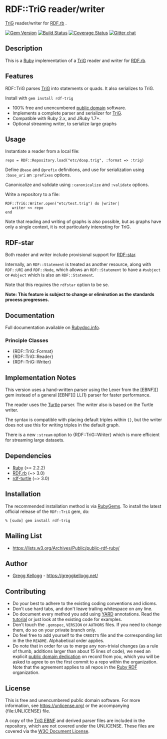 # RDF::TriG reader/writer

[TriG][] reader/writer for [RDF.rb][RDF.rb] .

[![Gem Version](https://badge.fury.io/rb/rdf-trig.png)](https://badge.fury.io/rb/rdf-trig)
[![Build Status](https://github.com/ruby-rdf/rdf-trig/workflows/CI/badge.svg?branch=develop)](https://github.com/ruby-rdf/rdf-trig/actions?query=workflow%3ACI)
[![Coverage Status](https://coveralls.io/repos/ruby-rdf/rdf-trig/badge.svg?branch=develop)](https://coveralls.io/github/ruby-rdf/rdf-trig?branch=develop)
[![Gitter chat](https://badges.gitter.im/ruby-rdf/rdf.png)](https://gitter.im/ruby-rdf/rdf)

## Description
This is a [Ruby][] implementation of a [TriG][] reader and writer for [RDF.rb][].

## Features
RDF::TriG parses [TriG][Trig] into statements or quads. It also serializes to TriG.

Install with `gem install rdf-trig`

* 100% free and unencumbered [public domain](https://unlicense.org/) software.
* Implements a complete parser and serializer for [TriG][].
* Compatible with Ruby 2.x, and JRuby 1.7+.
* Optional streaming writer, to serialize large graphs

## Usage
Instantiate a reader from a local file:

    repo = RDF::Repository.load("etc/doap.trig", :format => :trig)

Define `@base` and `@prefix` definitions, and use for serialization using `:base_uri` an `:prefixes` options.

Canonicalize and validate using `:canonicalize` and `:validate` options.

Write a repository to a file:

    RDF::TriG::Writer.open("etc/test.trig") do |writer|
       writer << repo
    end

Note that reading and writing of graphs is also possible, but as graphs have only a single context,
it is not particularly interesting for TriG.

## RDF-star

Both reader and writer include provisional support for [RDF-star][].

Internally, an `RDF::Statement` is treated as another resource, along with `RDF::URI` and `RDF::Node`, which allows an `RDF::Statement` to have a `#subject` or `#object` which is also an `RDF::Statement`.

Note that this requires the `rdfstar` option to be se.

**Note: This feature is subject to change or elimination as the standards process progresses.**

## Documentation
Full documentation available on [Rubydoc.info][TriG doc].

### Principle Classes
* {RDF::TriG::Format}
* {RDF::TriG::Reader}
* {RDF::TriG::Writer}


## Implementation Notes
This version uses a hand-written parser using the Lexer from the [EBNF][] gem instead of a general [EBNF][] LL(1) parser for faster performance.

The reader uses the [Turtle][Turtle doc] parser. The writer also is based on the Turtle writer.

The syntax is compatible with placing default triples within `{}`, but the writer does not use this for writing triples in the default graph.

There is a new `:stream` option to {RDF::TriG::Writer} which is more efficient for streaming large datasets.
      
## Dependencies

* [Ruby](https://ruby-lang.org/) (>= 2.2.2)
* [RDF.rb](https://rubygems.org/gems/rdf) (~> 3.0)
* [rdf-turtle](https://rubygems.org/gems/rdf-turtle) (~> 3.0)

## Installation

The recommended installation method is via [RubyGems](https://rubygems.org/).
To install the latest official release of the `RDF::TriG` gem, do:

    % [sudo] gem install rdf-trig

## Mailing List
* <https://lists.w3.org/Archives/Public/public-rdf-ruby/>

## Author
* [Gregg Kellogg](https://github.com/gkellogg) - <https://greggkellogg.net/>

## Contributing
* Do your best to adhere to the existing coding conventions and idioms.
* Don't use hard tabs, and don't leave trailing whitespace on any line.
* Do document every method you add using [YARD][] annotations. Read the
  [tutorial][YARD-GS] or just look at the existing code for examples.
* Don't touch the `.gemspec`, `VERSION` or `AUTHORS` files. If you need to
  change them, do so on your private branch only.
* Do feel free to add yourself to the `CREDITS` file and the corresponding
  list in the the `README`. Alphabetical order applies.
* Do note that in order for us to merge any non-trivial changes (as a rule
  of thumb, additions larger than about 15 lines of code), we need an
  explicit [public domain dedication][PDD] on record from you,
  which you will be asked to agree to on the first commit to a repo within the organization.
  Note that the agreement applies to all repos in the [Ruby RDF](https://github.com/ruby-rdf/) organization.

## License
This is free and unencumbered public domain software. For more information,
see <https://unlicense.org/> or the accompanying {file:UNLICENSE} file.

A copy of the [TriG EBNF][] and derived parser files are included in the repository, which are not covered under the UNLICENSE. These files are covered via the [W3C Document License](https://www.w3.org/Consortium/Legal/2002/copyright-documents-20021231).

[Ruby]:         https://ruby-lang.org/
[RDF]:          https://www.w3.org/RDF/
[YARD]:         https://yardoc.org/
[YARD-GS]:      https://rubydoc.info/docs/yard/file/docs/GettingStarted.md
[PDD]:              https://unlicense.org/#unlicensing-contributions
[RDF.rb]:       https://rubydoc.info/github/ruby-rdf/rdf/master/frames
[Backports]:    https://rubygems.org/gems/backports
[RDF-star]:         https://w3c.github.io/rdf-star/rdf-star-cg-spec.html
[TriG]:         https://www.w3.org/TR/trig/
[TriG doc]:     https://rubydoc.info/github/ruby-rdf/rdf-trig/master/file/README.markdown
[TriG EBNF]:    https://dvcs.w3.org/hg/rdf/raw-file/default/trig/trig.bnf
[Turtle doc]:   https://rubydoc.info/github/ruby-rdf/rdf-turtle/master/file/README.markdown
